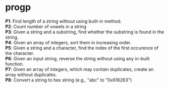 # progp
**P1**: Find length of a string without using built-in method.  
**P2**: Count number of vowels in a string  
**P3**: Given a string and a substring, find whether the substring is found in the string.  
**P4**: Given an array of integers, sort them in increasing order.  
**P5**: Given a string and a character, find the index of the first occurence of the character.  
**P6**: Given an input string, reverse the string without using any in-built function.  
**P7**: Given an array of integers, which may contain duplicates, create an array without duplicates.  
**P8**: Convert a string to hex string (e.g., "abc" to "0x616263")  
